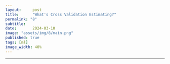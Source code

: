 ```yaml
---
layout:     post
title:      "What's Cross Validation Estimating?"
permalink: "8"
subtitle:   
date:       2024-03-10
image: "assets/img/8/main.png"
published: true
tags: [ml]
image_width: 40%
---
```




_____